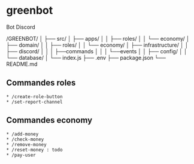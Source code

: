 # greenbot
Bot Discord

/GREENBOT/
│
├── src/
│   ├── apps/
│   │   ├── roles/
│   │   └── economy/
│   ├── domain/
│   │   ├── roles/
│   │   └── economy/
│   ├── infrastructure/
│   │   ├── discord/
│   │   │    ├──commands
│   │   │    └──events
│   │   ├── config/
│   │   └── database/
│   └── index.js
├── .env
├── package.json
└── README.md


## Commandes roles 
    * /create-role-button
    * /set-report-channel

## Commandes economy
    * /add-money 
    * /check-money
    * /remove-money 
    * /reset-money : todo
    * /pay-user 
